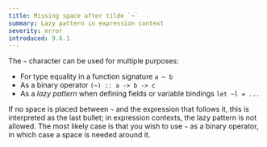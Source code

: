 ```yaml
---
title: Missing space after tilde `~`
summary: Lazy pattern in expression context
severity: error
introduced: 9.6.1
---
```


The `~` character can be used for multiple purposes:
- For type equality in a function signature `a ~ b`
- As a binary operator `(~) :: a -> b -> c`
- As a *lazy pattern* when defining fields or variable bindings `let ~l = ...`

If no space is placed between `~` and the expression that follows it, this is interpreted as the last bullet; in expression contexts, the lazy pattern is not allowed. The most likely case is that you wish to use `~` as a binary operator, in which case a space is needed around it.

